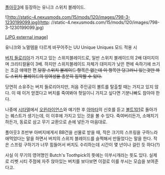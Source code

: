 [폴아웃3](%ED%8F%B4%EC%95%84%EC%9B%833.md)에 등장하는 유니크 스위치 블레이드.  

![http://static-4.nexusmods.com/15/mods/120/images/798-3-1230199099.jpg](http:
//static-4.nexusmods.com/15/mods/120/images/798-3-1230199099.jpg)

[[JPG external
image]](http://static-4.nexusmods.com/15/mods/120/images/798-3-1230199099.jpg)

유니크와 노멀템을 다르게 바꾸어주는 UU Unique Uniques 모드 적용 시

[버치 들로리아](%EB%B2%84%EC%B9%98%20%EB%93%A4%EB%A1%9C%EB%A6%AC%EC%95%84.md)가
가지고 있는 스위치블레이드로, 일반 스위치 블레이드의 2배 대미지이며 크리티컬율이 3배. 하지만 스위치블레이드 자체가 대미지가 낮은 편에
속하기에 쓰기는 조금 애매한 편.<del>당장 스위치 블레이드 항목은 없는데 이 항목만 덩그러니 있는것만 봐도 스위치 블레이드의 잉여성을
충분히 짐작할 수 있다.</del>

당연히 소유주는 버치 들로리아지만, 처음 주인공이 볼트를 탈출할 때는 가지고 있지 않다. 이 때 이거 얻겠다고 버치를 죽여봐야 헛일이니
가지고 싶다면 기분나빠도 참아야 한다.

나중에 [시타델](%EC%8B%9C%ED%83%80%EB%8D%B8.md)에서 [오윈라이언스](%EC%98%A4%EC%9C%88%20%EB%9D%BC%EC%9D%B4%EC%96%B8%EC%8A%A4.md)와 얘기한 후
[아마타](%EC%95%84%EB%A7%88%ED%83%80.md)의 신호를 듣고 [볼트101](%EB%B3%BC%ED%8A%B8%20101.md)로 돌아가는 퀘스트가 생기는데, 이 이후에 가지고 있는 것을 볼 수 있다.
죽여버리든가, 소매치기하든가, 동료로 삼고 무기 교환으로 손에 넣든가 마음대로.

폴아웃3 초반부 아버지에게서 BB건을 선물로 받을 때, 작은 크기의 스프링을 구하느라 애먹었다는 말을 하면서 버치의 스위치 블레이드를
슬쩍해서 만들었다는 말을 한다. 작은 스프링 구하기가 너무 힘들어서 버치도 수리하는데 시간이 몇 년이나 걸린 듯 하다(?)

사실 이 무기의 영어명인 Butch's Toothpick의 뜻에는 이쑤시개라는 뜻도 있다. 실제로 리벳 시티 주점에 자주 앉아있는 버치를
보다보면 이걸로 이를 쑤시는 모습을 보여준다고.

